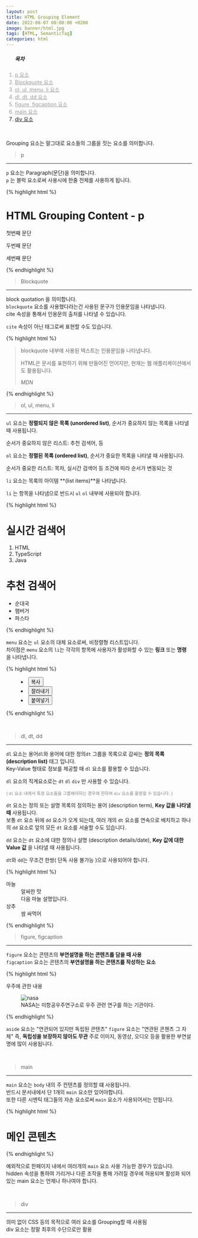 ```yaml
---
layout: post
title: HTML Grouping Element
date: 2022-08-07 00:00:00 +0200
image: banner/html.jpg
tags: [HTML, SemanticTag]
categories: html
---
```


<nav>
    <ol>
        <h5>목차</h5>
        <li style="color: #9b9b9b">
            <a href="#p" style="color: #9b9b9b;">p 요소</a>
        </li> 
        <li style="color: #9b9b9b">
            <a href="#Blockquote" style="color: #9b9b9b">Blockquote 요소</a>
        </li> 
        <li style="color: #9b9b9b">
            <a href="#menu" style="color: #9b9b9b">ol, ul, menu, li  요소</a>
        </li> 
        <li style="color: #9b9b9b">
            <a href="#dl" style="color: #9b9b9b">dl, dt, dd 요소</a>
        </li> 
        <li style="color: #9b9b9b">
            <a href="#figure" style="color: #9b9b9b">figure, figcaption 요소</a>
        </li> 
        <li style="color: #9b9b9b">
            <a href="#main" style="color: #9b9b9b">main 요소</a>
        </li>
        <li>
            <a href="#div">div 요소</a>
        </li>
    </ol>
</nav>

<br />

Grouping 요소는 말그대로 요소들의 그룹을 짓는 요소를 의미합니다.

> <span id="p">p</span>

***

```p``` 요소는 Paragraph(문단)을 의미합니다.       
```p``` 는 블럭 요소로써 사용시에 한줄 전체를 사용하게 됩니다.

{% highlight html %}
<h1>HTML Grouping Content - p</h1>
<p>첫번째 문단</p>
<p>두번째 문단</p>
<p>세번째 문단</p>
{% endhighlight %}      

<br />

> <span id="Blockquote">Blockquote</span>

***

block quotation 을 의미합니다.        
```blockquote``` 요소를 사용했다라는건 사용된 문구가 인용문임을 나타냅니다.       
cite 속성을 통해서 인용문의 출처를 나타낼 수 있습니다.       

```cite``` 속성이 아닌 태그로써 표현할 수도 있습니다.

{% highlight html %}
<blockquote cite="URL">
    <p>blockquote 내부에 사용된 텍스트는 인용문임을 나타냅니다.</p>
    <p>HTML은 문서를 표현하기 위해 만들어진 언어지만, 현재는 웹 애플리케이션에서도 활용됩니다.</p>
    <!-- 출처 표시 -->
    <cite>MDN</cite>
</blockquote>
{% endhighlight %}

<br />

> <span id="menu">ol, ul, menu, li</span>

***

```ul``` 요소는 **정렬되지 않은 목록 (unordered list)**, 순서가 중요하지 않는 목록을 나타낼 때 사용됩니다.        

순서가 중요하지 않은 리스트: 추천 검색어, 등

```ol``` 요소는 **정렬된 목록 (ordered list)**, 순서가 중요한 목록을 나타낼 때 사용됩니다.       

순서가 중요한 리스트: 목차, 실시간 검색어 등 조건에 따라 순서가 변동되는 것


```li``` 요소는 목록의 아이템 **(list items)**을 나타냅니다.       

```li``` 는 항목을 나타냄으로 반드시 ```ul``` ```ol``` 내부에 사용되야 합니다.

{% highlight html %}
<h1>실시간 검색어</h1>
<ol>
    <li>HTML</li>
    <li>TypeScript</li>
    <li>Java</li>
</ol>
<h1>추천 검색어</h1>
<ul>
    <li>순대국</li>
    <li>햄버거</li>
    <li>파스타</li>
</ul>
{% endhighlight %}

```menu``` 요소는 ```ul``` 요소의 대체 요소로써, 비정렬형 리스트입니다.       
차이점은 ```menu``` 요소의 ```li```는 각각의 항목에 사용자가 활성화할 수 있는 **링크** 또는 **명령** 을 나타냅니다.

{% highlight html %}
<menu type="context" id="dropdown-menu">
  <li>
    <button>복사</button>
  </li>
  <li>
    <button>잘라내기</button>
  </li>
  <li>
    <button>붙여넣기</button>
  </li>
</menu>

{% endhighlight %}

<br />

> <span id="dl">dl, dt, dd </span>

***

```dl``` 요소는 용어```dl```와 용어에 대한 정의```dt``` 그룹을 목록으로 감싸는 **정의 목록(description list)** 태그 입니다.     
Key-Value 형태로 정보를 제공할 때 ```dl``` 요소를 활용할 수 있습니다.        

```dl``` 요소의 직계요소로는 ```dt``` ```dl``` ```div``` 만 사용할 수 있습니다.

<small style="color: gray;">( ```dl``` 요소 내에서 특정 요소들을 그룹해야하는 경우에 한하여 ```div``` 요소를 활용할 수 있습니다. )</small>

```dt``` 요소는 정의 또는 설명 목록의 정의하는 용어 (description term), **Key 값을 나타낼 때** 사용됩니다.       
보통 ```dt``` 요소 뒤에 ```dd``` 요소가 오게 되는데, 여러 개의 ```dt``` 요소를 연속으로 배치하고 하나의 ```dd``` 요소로 앞의 모든 ```dt``` 요소를 서술할 수도 있습니다.

```dd``` 요소는 ```dt``` 요소에 대한 정의나 설명 (description details/date), **Key 값에 대한 Value 값** 을 나타낼 때 사용됩니다.


```dt```와 ```dd```는 무조건 한쌍( 단독 사용 불가능 )으로 사용되어야 합니다.            


{% highlight html %}
<dl>
    <div>
        <dt>마늘</dt>
        <dd>알싸한 맛</dd>
        <dd>다음 마늘 설명입니다.</dd>
    </div>
    <div>
        <dt>상추</dt>
        <dd>쌈 싸먹어</dd>
    </div>
</dl>
{% endhighlight %}

<br />

> <span id="figure">figure, figcaption</span>

***

```figure``` 요소는 콘텐츠의 **부연설명을 하는 콘텐츠를 담을 때 사용**      
```figcaption``` 요소는 콘텐츠의 **부연설명을 하는 콘텐츠를 작성하는 요소**

{% highlight html %}
<p>우주에 관한 내용</p>
<figure>
    <img src="nasa.jpg" alt="nasa" />
    <figcaption>NASA는 미항공우주연구소로 우주 관련 연구를 하는 기관이다.</figcaption>
</figure>
{% endhighlight %}      

```aside``` 요소는 "연관되어 있지만 독립된 콘텐츠"
```figure``` 요소는 "연관된 콘첸츠 그 자체" 즉, **독립성을 보장하지 않아도 무관**
주로 이미지, 동영상, 오디오 등을 활용한 부연설명에 많이 사용됩니다.

<br />

> <span id="main">main</span>

***

```main``` 요소는 ```body``` 내의 주 컨텐츠를 정의할 떄 사용됩니다.        
반드시 문서내에서 단 1개의 ```main``` 요소만 있어야합니다.      
또한 다른 시멘틱 태그들의 자손 요소로써 ```main``` 요소가 사용되어서는 안됩니다.

{% highlight html %}
<main>
    <h1>메인 콘텐츠</h1>
</main>
<main hidden></main>
<main hidden></main>
<main hidden></main>
{% endhighlight %}

예외적으로 한페이지 내에서 여러개의 ```main``` 요소 사용 가능한 경우가 있습니다.      
hidden 속성을 통하여 가리거나 다른 조작을 통해 가려질 경우에 허용되며 활성화 되어있는 main 요소는 언제나 하나여야 합니다.

<br />

> <span id="div">div</span>

***

의미 없이 CSS 등의 목적으로 여러 요소를 Grouping할 때 사용됨        
div 요소는 정말 최후의 수단으로만 활용
